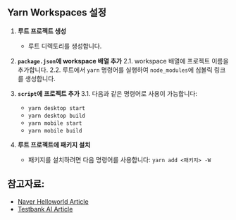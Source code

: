 ## Yarn Workspaces 설정

1. **루트 프로젝트 생성**

   - 루트 디렉토리를 생성합니다.

2. **`package.json`에 workspace 배열 추가**
   2.1. workspace 배열에 프로젝트 이름을 추가합니다.
   2.2. 루트에서 `yarn` 명령어를 실행하여 `node_modules`에 심볼릭 링크를 생성합니다.

3. **`script`에 프로젝트 추가**
   3.1. 다음과 같은 명령어로 사용이 가능합니다:

   - `yarn desktop start`
   - `yarn desktop build`
   - `yarn mobile start`
   - `yarn mobile build`

4. **루트 프로젝트에 패키지 설치**
   - 패키지를 설치하려면 다음 명령어를 사용합니다: `yarn add <패키지> -W`

## 참고자료:

- [Naver Helloworld Article](https://d2.naver.com/helloworld/7553804)
- [Testbank AI Article](https://www.testbank.ai/42b54c4b-2aa7-4bc7-b29b-b7219c700f22)
